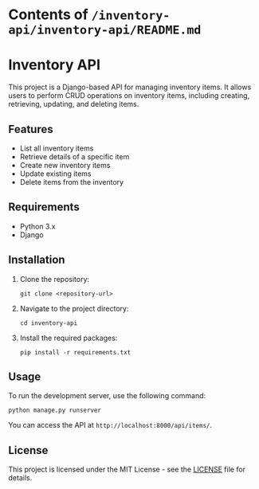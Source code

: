 # Contents of `/inventory-api/inventory-api/README.md`

# Inventory API

This project is a Django-based API for managing inventory items. It allows users to perform CRUD operations on inventory items, including creating, retrieving, updating, and deleting items.

## Features

- List all inventory items
- Retrieve details of a specific item
- Create new inventory items
- Update existing items
- Delete items from the inventory

## Requirements

- Python 3.x
- Django

## Installation

1. Clone the repository:
   ```
   git clone <repository-url>
   ```

2. Navigate to the project directory:
   ```
   cd inventory-api
   ```

3. Install the required packages:
   ```
   pip install -r requirements.txt
   ```

## Usage

To run the development server, use the following command:
```
python manage.py runserver
```

You can access the API at `http://localhost:8000/api/items/`.

## License

This project is licensed under the MIT License - see the [LICENSE](LICENSE) file for details.